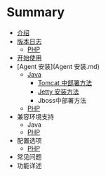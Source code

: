 # Summary

* [介绍](README.md)
* [版本日志](版本日志.md)
   * [PHP](php-release-note.md)
* [开始使用](kai-shi-shi-yongmd.md)
* [Agent 安装](Agent 安装.md)
   * [Java](java-agent-installmd.md)
       * [Tomcat 中部署方法](tomcat_zhong_bu_shu_fang_fa.md)
       * [Jetty 安装方法](jetty_an_zhuang_fang_fa.md)
       * Jboss中部署方法
   * [PHP](php-agent-install.md)
* 兼容环境支持
   * Java
   * [PHP](php-compatible.md)
* 配置选项
   * [PHP](php-option.md)
* 常见问题
* 功能详述

